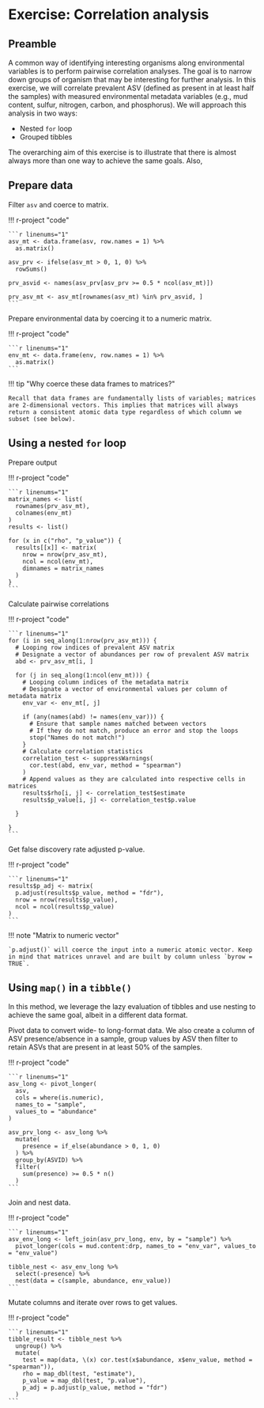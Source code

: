 # Exercise: Correlation analysis

## Preamble

A common way of identifying interesting organisms along environmental variables is to perform pairwise correlation analyses. The goal is to narrow down groups of organism that may be interesting for further analysis. In this exercise, we will correlate prevalent ASV (defined as present in at least half the samples) with measured environmental metadata variables (e.g., mud content, sulfur, nitrogen, carbon, and phosphorus). We will approach this analysis in two ways:

* Nested `for` loop
* Grouped tibbles

The overarching aim of this exercise is to illustrate that there is almost always more than one way to achieve the same goals. Also, 

## Prepare data

Filter `asv` and coerce to matrix.

!!! r-project "code"

    ```r linenums="1"
    asv_mt <- data.frame(asv, row.names = 1) %>% 
      as.matrix()

    asv_prv <- ifelse(asv_mt > 0, 1, 0) %>% 
      rowSums()

    prv_asvid <- names(asv_prv[asv_prv >= 0.5 * ncol(asv_mt)])

    prv_asv_mt <- asv_mt[rownames(asv_mt) %in% prv_asvid, ]
    ```

Prepare environmental data by coercing it to a numeric matrix.

!!! r-project "code"

    ```r linenums="1"
    env_mt <- data.frame(env, row.names = 1) %>% 
      as.matrix()
    ```

!!! tip "Why coerce these data frames to matrices?"

    Recall that data frames are fundamentally lists of variables; matrices are 2-dimensional vectors. This implies that matrices will always return a consistent atomic data type regardless of which column we subset (see below).

## Using a nested `for` loop

Prepare output

!!! r-project "code"

    ```r linenums="1"
    matrix_names <- list(
      rownames(prv_asv_mt),
      colnames(env_mt)
    )
    results <- list()

    for (x in c("rho", "p_value")) {
      results[[x]] <- matrix(
        nrow = nrow(prv_asv_mt), 
        ncol = ncol(env_mt), 
        dimnames = matrix_names
      )
    }
    ```

Calculate pairwise correlations

!!! r-project "code"

    ```r linenums="1"
    for (i in seq_along(1:nrow(prv_asv_mt))) {
      # Looping row indices of prevalent ASV matrix
      # Designate a vector of abundances per row of prevalent ASV matrix
      abd <- prv_asv_mt[i, ]

      for (j in seq_along(1:ncol(env_mt))) {
        # Looping column indices of the metadata matrix
        # Designate a vector of environmental values per column of metadata matrix
        env_var <- env_mt[, j]

        if (any(names(abd) != names(env_var))) {
          # Ensure that sample names matched between vectors
          # If they do not match, produce an error and stop the loops
          stop("Names do not match!")
        }
        # Calculate correlation statistics
        correlation_test <- suppressWarnings(
          cor.test(abd, env_var, method = "spearman")
        )
        # Append values as they are calculated into respective cells in matrices
        results$rho[i, j] <- correlation_test$estimate
        results$p_value[i, j] <- correlation_test$p.value

      }
    
    }
    ```

Get false discovery rate adjusted p-value.

!!! r-project "code"

    ```r linenums="1"
    results$p_adj <- matrix(
      p.adjust(results$p_value, method = "fdr"),
      nrow = nrow(results$p_value),
      ncol = ncol(results$p_value)
    )
    ```

!!! note "Matrix to numeric vector"

    `p.adjust()` will coerce the input into a numeric atomic vector. Keep in mind that matrices unravel and are built by column unless `byrow = TRUE`.

## Using `map()` in a `tibble()`

In this method, we leverage the lazy evaluation of tibbles and use nesting to achieve the same goal, albeit in a different data format.

Pivot data to convert wide- to long-format data. We also create a column of ASV presence/absence in a sample, group values by ASV then filter to retain ASVs that are present in at least 50% of the samples.

!!! r-project "code"

    ```r linenums="1"
    asv_long <- pivot_longer(
      asv,
      cols = where(is.numeric),
      names_to = "sample",
      values_to = "abundance"
    )

    asv_prv_long <- asv_long %>% 
      mutate(
        presence = if_else(abundance > 0, 1, 0)
      ) %>% 
      group_by(ASVID) %>% 
      filter(
        sum(presence) >= 0.5 * n()
      )
    ```

Join and nest data.

!!! r-project "code"

    ```r linenums="1"
    asv_env_long <- left_join(asv_prv_long, env, by = "sample") %>% 
      pivot_longer(cols = mud.content:drp, names_to = "env_var", values_to = "env_value")

    tibble_nest <- asv_env_long %>%
      select(-presence) %>% 
      nest(data = c(sample, abundance, env_value))
    ```

Mutate columns and iterate over rows to get values.

!!! r-project "code"

    ```r linenums="1"
    tibble_result <- tibble_nest %>% 
      ungroup() %>% 
      mutate(
        test = map(data, \(x) cor.test(x$abundance, x$env_value, method = "spearman")),
        rho = map_dbl(test, "estimate"),
        p_value = map_dbl(test, "p.value"),
        p_adj = p.adjust(p_value, method = "fdr")
      )
    ```


